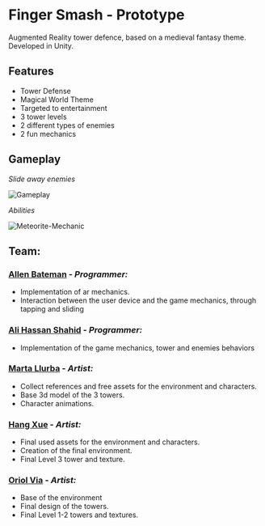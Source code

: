 # Finger Smash - Prototype
Augmented Reality tower defence, based on a medieval fantasy theme.
Developed in Unity.

## Features
- Tower Defense
- Magical World Theme
- Targeted to entertainment
- 3 tower levels
- 2 different types of enemies
- 2 fun mechanics

## Gameplay

*Slide away enemies*

![Gameplay](https://github.com/allenbateman/AR-Project-CITM/assets/59049844/43e996a5-b374-490f-a6ad-9766b75b6cca)

*Abilities*

![Meteorite-Mechanic](https://github.com/allenbateman/AR-Project-CITM/assets/59049844/e69d34f3-2a04-4e57-b930-92c46f43c278)

## Team:

### [Allen Bateman](https://github.com/allenbateman "Allen's Github Page") - *Programmer:*
- Implementation of ar mechanics.
- Interaction between the user device and the game mechanics, through tapping and sliding

### [Ali Hassan Shahid](https://github.com/FeroXx07 "Ali's Github Page") - *Programmer:*
- Implementation of the game mechanics, tower and enemies behaviors

### [Marta Llurba](https://github.com/Marta-24 "Marta's Github Page") - *Artist:*
- Collect references and free assets for the environment and characters. 
- Base 3d model of the 3 towers.
- Character animations.

### [Hang Xue](https://github.com/Patronum129 "Hang's Github Page") - *Artist:*
- Final used assets for the environment and characters. 
- Creation of the final environment.
- Final Level 3 tower and texture.

### [Oriol Via](https://github.com/guerra22 "Oriol's Github Page") - *Artist:*
- Base of the environment
- Final design of the  towers.
- Final Level 1-2 towers and textures.


